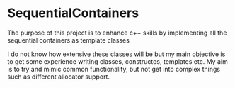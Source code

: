 # SequentialContainers
The purpose of this project is to enhance c++ skills by implementing all the sequential containers as template classes

I do not know how extensive these classes will be but my main objective is to get some experience writing classes, constructos, templates etc. My aim is to try and mimic common functionality, but not get into complex things such as different allocator support.